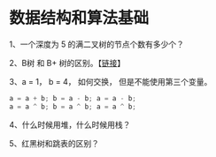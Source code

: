 # 数据结构和算法基础

1、一个深度为 5 的满二叉树的节点个数有多少个？

2、B树 和 B+ 树的区别。【[链接](../data-structure/balanced-multipath-search-tree.md#二b树)】

3、a = 1， b = 4， 如何交换， 但是不能使用第三个变量。

```cpp
a = a + b; b = a - b; a = a - b;       
a = a ^ b; b = a ^ b; a = a ^ b;
```

4、什么时候用堆，什么时候用栈？

5、红黑树和跳表的区别？



